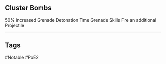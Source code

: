 ## Cluster Bombs
50% increased Grenade Detonation Time
Grenade Skills Fire an additional Projectile

---
## Tags
#Notable
#PoE2
